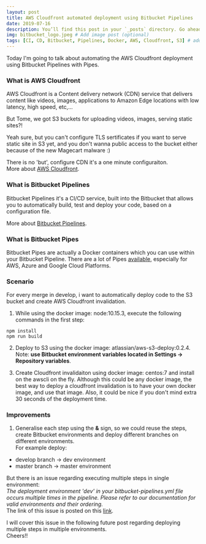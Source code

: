 ```yaml
---
layout: post
title: AWS Cloudfront automated deployment using Bitbucket Pipelines
date: 2019-07-16
description: You’ll find this post in your `_posts` directory. Go ahead and edit it and re-build the site to see your changes. # Add post description (optional)
img: bitbucket_logo.jpeg # Add image post (optional)
tags: [CI, CD, Bitbucket, Pipelines, Docker, AWS, Cloudfront, S3] # add tag
---
```


Today I'm going to talk about automating the AWS Cloudfront deployment using Bitbucket Pipelines with Pipes.

### What is AWS Cloudfront

AWS Cloudfront is a Content delivery network (CDN) service that delivers content like videos, images, applications to
Amazon Edge locations with low latency, high speed, etc,...  

But Tome, we got S3 buckets for uploading videos, images, serving static sites?!

Yeah sure, but you can't configure TLS sertificates if you want to serve static site in S3 yet, and you don't wanna public access to the bucket either because of the new Magecart malware :)

There is no 'but', configure CDN it's a one minute configuraiton.  
More about [AWS Cloudfront](https://aws.amazon.com/cloudfront/).

### What is Bitbucket Pipelines

Bitbucket Pipelines it's a CI/CD service, built into the Bitbucket that allows you to automatically build, test and deploy your code, based on a configuration file.

More about [Bitbucket Pipelines](https://bitbucket.org/product/features/pipelines).

### What is Bitbucket Pipes

Bitbucket Pipes are actually a Docker containers which you can use within your Bitbucket Pipeline.
There are a lot of Pipes [available](https://confluence.atlassian.com/bitbucket/build-test-and-deploy-with-pipelines-792496469.html), especially for AWS, Azure and Google Cloud Platforms.

### Scenario

For every merge in develop, i want to automatically deploy code to the S3 bucket and create AWS Cloudfront invalidation.

1. While using the docker image: node:10.15.3, execute the following commands in the first step:
```console
npm install
npm run build
```

2. Deploy to S3 using the docker image: atlassian/aws-s3-deploy:0.2.4.  
Note: **use Bitbucket environment variables located in Settings -> Repository variables**.

3. Create Cloudfront invalidaiton using docker image: centos:7 and install on the awscli on the fly. Although this could be any docker image, the best way to deploy a cloudfront invalidation is to have your own docker image, and use that image. Also, it could be nice if you don't mind extra 30 seconds of the deployment time.

<script src="https://gist.github.com/kirovtome/fe7c323cde852117c4698effe3eade49.js"></script>


### Improvements

1. Generalise each step using the **&** sign, so we could reuse the steps, create Bitbucket environments and deploy different branches on different environments.  
For example deploy:  
* develop branch -> dev environment
* master branch -> master environment  
  
But there is an issue regarding executing multiple steps in single environment:  
*The deployment environment 'dev' in your bitbucket-pipelines.yml file occurs multiple times in the pipeline. Please refer to our documentation for valid environments and their ordering.*  
The link of this issue is posted on this [link](https://community.atlassian.com/t5/Bitbucket-questions/The-deployment-environment-test-in-your-bitbucket-pipelines-yml/qaq-p/971584).  

I will cover this issue in the following future post regarding deploying multiple steps in multiple environments.  
Cheers!!